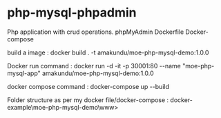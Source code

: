 # php-mysql-phpadmin

Php application with crud operations.
phpMyAdmin
Dockerfile 
Docker-compose

build a image : docker build . -t amakundu/moe-php-mysql-demo:1.0.0

Docker run command : docker run -d -it -p 30001:80 --name "moe-php-mysql-app" amakundu/moe-php-mysql-demo:1.0.0

docker compose command : docker-compose up --build

Folder structure as per my docker file/docker-compose : docker-example\moe-php-mysql-demo\www>
